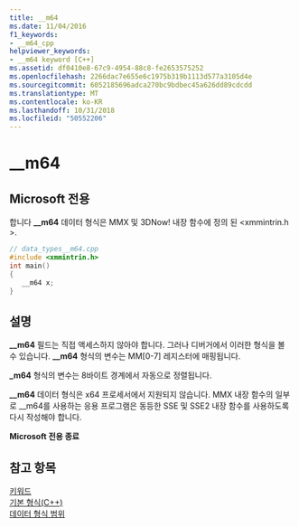 ```yaml
---
title: __m64
ms.date: 11/04/2016
f1_keywords:
- __m64_cpp
helpviewer_keywords:
- __m64 keyword [C++]
ms.assetid: df0410e8-67c9-4954-88c8-fe2653575252
ms.openlocfilehash: 2266dac7e655e6c1975b319b1113d577a3105d4e
ms.sourcegitcommit: 6052185696adca270bc9bdbec45a626dd89cdcdd
ms.translationtype: MT
ms.contentlocale: ko-KR
ms.lasthandoff: 10/31/2018
ms.locfileid: "50552206"
---
```

# <a name="m64"></a>__m64

## <a name="microsoft-specific"></a>Microsoft 전용

합니다 **__m64** 데이터 형식은 MMX 및 3DNow! 내장 함수에 정의 된 \<xmmintrin.h >.

```cpp
// data_types__m64.cpp
#include <xmmintrin.h>
int main()
{
   __m64 x;
}
```

## <a name="remarks"></a>설명

**__m64** 필드는 직접 액세스하지 않아야 합니다. 그러나 디버거에서 이러한 형식을 볼 수 있습니다. **__m64** 형식의 변수는 MM[0-7] 레지스터에 매핑됩니다.

**_m64** 형식의 변수는 8바이트 경계에서 자동으로 정렬됩니다.

**__m64** 데이터 형식은 x64 프로세서에서 지원되지 않습니다. MMX 내장 함수의 일부로 __m64를 사용하는 응용 프로그램은 동등한 SSE 및 SSE2 내장 함수를 사용하도록 다시 작성해야 합니다.

**Microsoft 전용 종료**

## <a name="see-also"></a>참고 항목

[키워드](../cpp/keywords-cpp.md)<br/>
[기본 형식(C++)](../cpp/fundamental-types-cpp.md)<br/>
[데이터 형식 범위](../cpp/data-type-ranges.md)